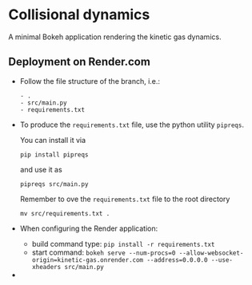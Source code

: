 # Collisional dynamics

A minimal Bokeh application rendering the kinetic gas dynamics.



## Deployment on Render.com



- Follow the file structure of the branch, i.e.:

  ```
  - .
  - src/main.py
  - requirements.txt
  ```

- To produce the `requirements.txt`  file, use the python utility `pipreqs`. 

  You can install it via

  ```
  pip install pipreqs
  ```

  and use it as
  ```
  pipreqs src/main.py 
  ```

  Remember to ove the `requirements.txt` file to the root directory

  ```
  mv src/requirements.txt .
  ```

- When configuring the Render application:

  - build command type: `pip install -r requirements.txt`
  - start command: `bokeh serve --num-procs=0 --allow-websocket-origin=kinetic-gas.onrender.com --address=0.0.0.0 --use-xheaders src/main.py`

  

- 
